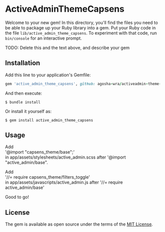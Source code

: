 # ActiveAdminThemeCapsens

Welcome to your new gem! In this directory, you'll find the files you need to be able to package up your Ruby library into a gem. Put your Ruby code in the file `lib/active_admin_theme_capsens`. To experiment with that code, run `bin/console` for an interactive prompt.

TODO: Delete this and the text above, and describe your gem

## Installation

Add this line to your application's Gemfile:

```ruby
gem 'active_admin_theme_capsens', github: agosha-wra/activeadmin-theme-capsens
```

And then execute:

    $ bundle install

Or install it yourself as:

    $ gem install active_admin_theme_capsens

## Usage

Add  
'@import "capsens_theme/base";'  
in app/assets/stylesheets/active_admin.scss after '@import "active_admin/base".

Add  
'//= require capsens_theme/filters_toggle'  
in app/assets/javascripts/active_admin.js after '//= require active_admin/base'  

Good to go!

## License

The gem is available as open source under the terms of the [MIT License](https://opensource.org/licenses/MIT).
